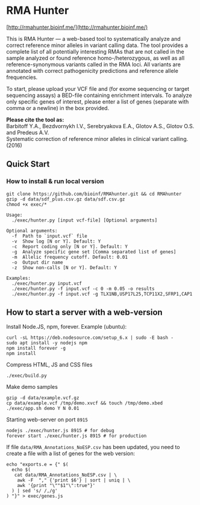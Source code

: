 # RMA Hunter

[http://rmahunter.bioinf.me/](http://rmahunter.bioinf.me/)  

This is RMA Hunter — a web-based tool to systematically analyze and correct 
reference minor alleles in variant calling data. The tool provides a complete 
list of all potentially interesting RMAs that are not called in the sample 
analyzed or found reference homo-/heterozygous, as well as all 
reference-synonymous variants called in the RMA loci. All variants are 
annotated with correct pathogenicity predictions and reference allele 
frequencies.

To start, please upload your VCF file and (for exome sequencing or target 
sequencing assays) a BED-file containing enrichment intervals. To analyze only 
specific genes of interest, please enter a list of genes (separate with comma 
or a newline) in the box provided.

**Please cite the tool as:**  
Barbitoff Y.A., Bezdvornykh I.V., Serebryakova E.A., Glotov A.S., Glotov O.S. 
and Predeus A.V.  
Systematic correction of reference minor alleles in clinical variant calling. 
(2016)


## Quick Start

### How to install & run local version

~~~
git clone https://github.com/bioinf/RMAhunter.git && cd RMAhunter
gzip -d data/sdf_plus.csv.gz data/sdf.csv.gz
chmod +x exec/*
~~~

~~~
Usage:
  ./exec/hunter.py [input vcf-file] [Optional arguments]

Optional arguments:
  -f  Path to `input.vcf` file
  -v  Show log [N or Y]. Default: Y
  -c  Report coding only [N or Y]. Default: Y
  -g  Analyze specific gene set [Comma separated list of genes]
  -m  Allelic frequency cutoff. Default: 0.01
  -o  Output dir name
  -z  Show non-calls [N or Y]. Default: Y

Examples:
  ./exec/hunter.py input.vcf
  ./exec/hunter.py -f input.vcf -c 0 -m 0.05 -o results
  ./exec/hunter.py -f input.vcf -g TLX1NB,USP17L25,TCP11X2,SFRP1,CAP1
~~~


## How to start a server with a web-version

Install Node.JS, npm, forever. Example (ubuntu):

~~~
curl -sL https://deb.nodesource.com/setup_6.x | sudo -E bash -
sudo apt install -y nodejs npm
npm install forever -g
npm install
~~~

Compress HTML, JS and CSS files  

~~~
./exec/build.py
~~~

Make demo samples

~~~
gzip -d data/example.vcf.gz
cp data/example.vcf /tmp/demo.xvcf && touch /tmp/demo.xbed
./exec/app.sh demo Y N 0.01
~~~

Starting web-server on port `8915`

~~~
nodejs ./exec/hunter.js 8915 # for debug
forever start ./exec/hunter.js 8915 # for production
~~~

If file `data/RMA_Annotations_NoESP.csv` has been updated, you need to create a file with a list of genes for the web version:

~~~
echo "exports.e = {" $(
  echo $(
   cat data/RMA_Annotations_NoESP.csv | \
    awk -F  "," {'print $6'} | sort | uniq | \
    awk '{print "\""$1"\":true"}'
  ) | sed 's/ /,/g'
) "}" > exec/genes.js
~~~
